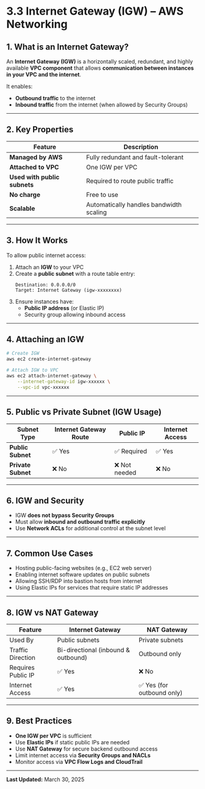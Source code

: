
# 3.3 Internet Gateway (IGW) – AWS Networking

## 1. What is an Internet Gateway?

An **Internet Gateway (IGW)** is a horizontally scaled, redundant, and highly available **VPC component** that allows **communication between instances in your VPC and the internet**.

It enables:
- **Outbound traffic** to the internet
- **Inbound traffic** from the internet (when allowed by Security Groups)

---

## 2. Key Properties

| Feature                   | Description                                              |
|---------------------------|----------------------------------------------------------|
| **Managed by AWS**        | Fully redundant and fault-tolerant                       |
| **Attached to VPC**       | One IGW per VPC                                          |
| **Used with public subnets** | Required to route public traffic                      |
| **No charge**             | Free to use                                              |
| **Scalable**              | Automatically handles bandwidth scaling                  |

---

## 3. How It Works

To allow public internet access:
1. Attach an **IGW** to your VPC
2. Create a **public subnet** with a route table entry:
   ```
   Destination: 0.0.0.0/0
   Target: Internet Gateway (igw-xxxxxxxx)
   ```
3. Ensure instances have:
   - **Public IP address** (or Elastic IP)
   - Security group allowing inbound access

---

## 4. Attaching an IGW

```bash
# Create IGW
aws ec2 create-internet-gateway

# Attach IGW to VPC
aws ec2 attach-internet-gateway \
    --internet-gateway-id igw-xxxxxx \
    --vpc-id vpc-xxxxxx
```

---

## 5. Public vs Private Subnet (IGW Usage)

| Subnet Type     | Internet Gateway Route | Public IP | Internet Access |
|------------------|------------------------|-----------|------------------|
| **Public Subnet**| ✅ Yes                | ✅ Required | ✅ Yes          |
| **Private Subnet**| ❌ No                | ❌ Not needed | ❌ No          |

---

## 6. IGW and Security

- IGW **does not bypass Security Groups**
- Must allow **inbound and outbound traffic explicitly**
- Use **Network ACLs** for additional control at the subnet level

---

## 7. Common Use Cases

- Hosting public-facing websites (e.g., EC2 web server)
- Enabling internet software updates on public subnets
- Allowing SSH/RDP into bastion hosts from internet
- Using Elastic IPs for services that require static IP addresses

---

## 8. IGW vs NAT Gateway

| Feature               | Internet Gateway                  | NAT Gateway                          |
|------------------------|-----------------------------------|---------------------------------------|
| Used By               | Public subnets                    | Private subnets                       |
| Traffic Direction     | Bi-directional (inbound & outbound) | Outbound only                        |
| Requires Public IP    | ✅ Yes                            | ❌ No                                 |
| Internet Access       | ✅ Yes                            | ✅ Yes (for outbound only)           |

---

## 9. Best Practices

- **One IGW per VPC** is sufficient
- Use **Elastic IPs** if static public IPs are needed
- Use **NAT Gateway** for secure backend outbound access
- Limit internet access via **Security Groups and NACLs**
- Monitor access via **VPC Flow Logs and CloudTrail**

---

**Last Updated:** March 30, 2025
